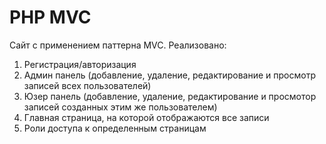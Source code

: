 # PHP MVC 
Сайт с применением паттерна MVC.
Реализовано:
1) Регистрация/авторизация
2) Админ панель (добавление, удаление, редактирование и просмотр записей всех пользователей)
3) Юзер панель (добавление, удаление, редактирование  и просмотор записей созданных этим же пользователем)
4) Главная страница, на которой отображаются все записи
5) Роли доступа к определенным страницам